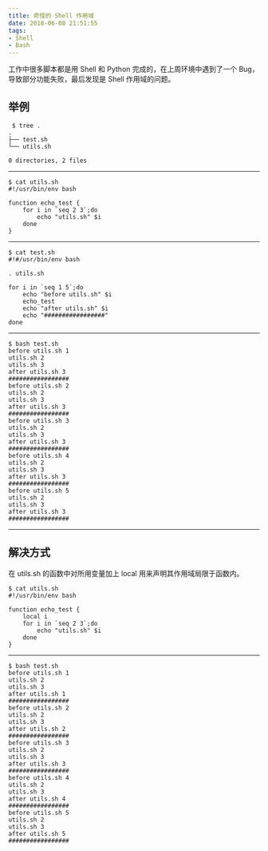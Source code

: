 ```yaml
---
title: 奇怪的 Shell 作用域
date: 2018-06-08 21:51:55
tags:
- Shell
- Bash
---
```



工作中很多脚本都是用 Shell 和 Python 完成的，在上周环境中遇到了一个 Bug，导致部分功能失败，最后发现是 Shell 作用域的问题。

## 举例

```shell
 $ tree .
.
├── test.sh
└── utils.sh

0 directories, 2 files
```

***

```shell
$ cat utils.sh
#!/usr/bin/env bash

function echo_test {
    for i in `seq 2 3`;do
        echo "utils.sh" $i
    done
}
```

***
```shell
$ cat test.sh
#!#/usr/bin/env bash

. utils.sh

for i in `seq 1 5`;do
    echo "before utils.sh" $i
    echo_test
    echo "after utils.sh" $i
    echo "#################"
done
```

***

```shell
$ bash test.sh
before utils.sh 1
utils.sh 2
utils.sh 3
after utils.sh 3
#################
before utils.sh 2
utils.sh 2
utils.sh 3
after utils.sh 3
#################
before utils.sh 3
utils.sh 2
utils.sh 3
after utils.sh 3
#################
before utils.sh 4
utils.sh 2
utils.sh 3
after utils.sh 3
#################
before utils.sh 5
utils.sh 2
utils.sh 3
after utils.sh 3
#################
```

***
## 解决方式
在 utils.sh 的函数中对所用变量加上 local 用来声明其作用域局限于函数内。
```shell
$ cat utils.sh
#!/usr/bin/env bash

function echo_test {
    local i
    for i in `seq 2 3`;do
        echo "utils.sh" $i
    done
}
```

***
```shell
$ bash test.sh
before utils.sh 1
utils.sh 2
utils.sh 3
after utils.sh 1
#################
before utils.sh 2
utils.sh 2
utils.sh 3
after utils.sh 2
#################
before utils.sh 3
utils.sh 2
utils.sh 3
after utils.sh 3
#################
before utils.sh 4
utils.sh 2
utils.sh 3
after utils.sh 4
#################
before utils.sh 5
utils.sh 2
utils.sh 3
after utils.sh 5
#################
```
